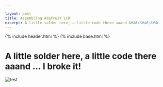 ```yaml
---

layout: post
title: Assembling Adafruit LCD
excerpt: A little solder here, a little code there aaand &#46;&#46;&#46; I broke it!
---
```


{% include header.html %}
{% include base.html %}
# A little solder here, a little code there aaand &#46;&#46;&#46; I broke it! #

![test]({{base}}assets/Adafruit-RGB-LCD.jpg)